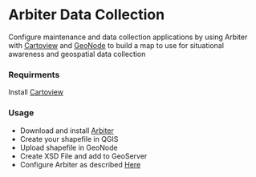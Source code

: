 # Arbiter Data Collection
Configure maintenance and data collection applications by using Arbiter with [Cartoview](http://cartoview.org) and [GeoNode](http://geonode.org) to build a map to use for situational awareness and geospatial data collection

### Requirments
Install [Cartoview](https://github.com/cartologic/cartoview)

### Usage
* Download and install [Arbiter](https://github.com/ROGUE-JCTD/Arbiter-Android)
* Create your shapefile in QGIS
* Upload shapefile in GeoNode
* Create XSD File and add to GeoServer
* Configure Arbiter as described [Here](https://github.com/ROGUE-JCTD/Arbiter-Android/blob/master/How_to_Use_Arbiter.pdf)

